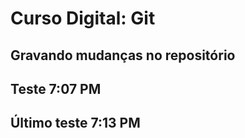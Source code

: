 # Curso Digital: Git

## Gravando mudanças no repositório

## Teste 7:07 PM

## Último teste 7:13 PM